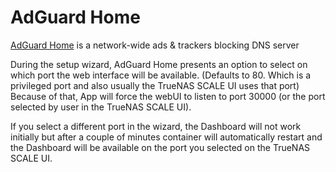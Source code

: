 # AdGuard Home

[AdGuard Home](https://github.com/AdguardTeam/AdGuardHome) is a network-wide ads & trackers blocking DNS server

During the setup wizard, AdGuard Home presents an option to select on which port the web interface will be available.
(Defaults to 80. Which is a privileged port and also usually the TrueNAS SCALE UI uses that port)
Because of that, App will force the webUI to listen to port 30000 (or the port selected by user in the TrueNAS SCALE UI).

If you select a different port in the wizard, the Dashboard will not work initially but
after a couple of minutes container will automatically restart and the Dashboard will
be available on the port you selected on the TrueNAS SCALE UI.
